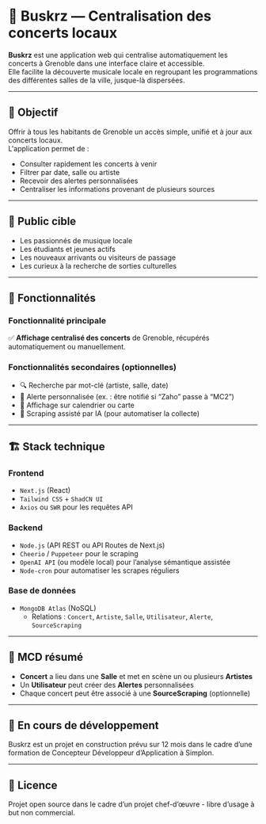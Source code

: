 # 🎸 Buskrz — Centralisation des concerts locaux

**Buskrz** est une application web qui centralise automatiquement les concerts à Grenoble dans une interface claire et accessible.  
Elle facilite la découverte musicale locale en regroupant les programmations des différentes salles de la ville, jusque-là dispersées.

---

## 🎯 Objectif

Offrir à tous les habitants de Grenoble un accès simple, unifié et à jour aux concerts locaux.  
L'application permet de :
- Consulter rapidement les concerts à venir
- Filtrer par date, salle ou artiste
- Recevoir des alertes personnalisées
- Centraliser les informations provenant de plusieurs sources

---

## 👥 Public cible

- Les passionnés de musique locale
- Les étudiants et jeunes actifs
- Les nouveaux arrivants ou visiteurs de passage
- Les curieux à la recherche de sorties culturelles

---

## 🧩 Fonctionnalités

### Fonctionnalité principale
✅ **Affichage centralisé des concerts** de Grenoble, récupérés automatiquement ou manuellement.

### Fonctionnalités secondaires (optionnelles)
- 🔍 Recherche par mot-clé (artiste, salle, date)
- 🔔 Alerte personnalisée (ex. : être notifié si “Zaho” passe à “MC2”)
- 📅 Affichage sur calendrier ou carte
- 🧠 Scraping assisté par IA (pour automatiser la collecte)

---

## 🏗️ Stack technique

### Frontend
- `Next.js` (React)
- `Tailwind CSS` + `ShadCN UI`
- `Axios` ou `SWR` pour les requêtes API

### Backend
- `Node.js` (API REST ou API Routes de Next.js)
- `Cheerio` / `Puppeteer` pour le scraping
- `OpenAI API` (ou modèle local) pour l’analyse sémantique assistée
- `Node-cron` pour automatiser les scrapes réguliers

### Base de données
- `MongoDB Atlas` (NoSQL)
  - Relations : `Concert`, `Artiste`, `Salle`, `Utilisateur`, `Alerte`, `SourceScraping`

---

## 🧠 MCD résumé

- **Concert** a lieu dans une **Salle** et met en scène un ou plusieurs **Artistes**
- Un **Utilisateur** peut créer des **Alertes** personnalisées
- Chaque concert peut être associé à une **SourceScraping** (optionnelle)

---

## 🚧 En cours de développement

Buskrz est un projet en construction prévu sur 12 mois dans le cadre d’une formation de Concepteur Développeur d’Application à Simplon.

---

## 📜 Licence

Projet open source dans le cadre d’un projet chef-d’œuvre - libre d’usage à but non commercial.
